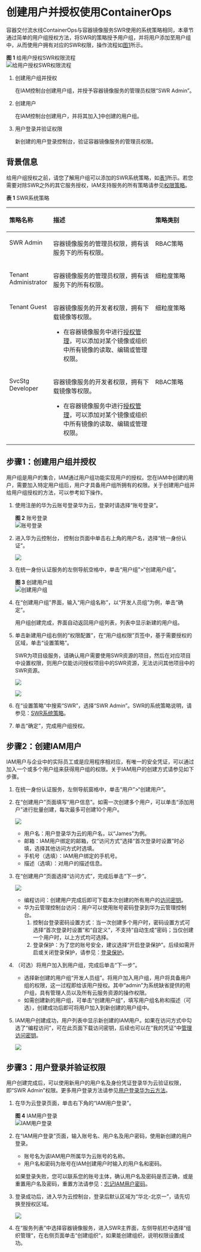 # 创建用户并授权使用ContainerOps<a name="ops_01_0072"></a>

容器交付流水线ContainerOps与容器镜像服务SWR使用的系统策略相同，本章节通过简单的用户组授权方法，将SWR的策略授予用户组，并将用户添加至用户组中，从而使用户拥有对应的SWR权限，操作流程如[图1](#fig673713328586)所示。

**图 1**  给用户授权SWR权限流程<a name="fig673713328586"></a>  
![](figures/给用户授权SWR权限流程.jpg "给用户授权SWR权限流程")

1.  <a name="li8135822590"></a>创建用户组并授权

    在IAM控制台创建用户组，并授予容器镜像服务的管理员权限“SWR Admin”。

2.  创建用户

    在IAM控制台创建用户，并将其加入[1](#li8135822590)中创建的用户组。

3.  用户登录并验证权限

    新创建的用户登录控制台，验证容器镜像服务的管理员权限。


## 背景信息<a name="section1612122929"></a>

给用户组授权之前，请您了解用户组可以添加的SWR系统策略，如[表1](#table7716440270)所示。若您需要对除SWR之外的其它服务授权，IAM支持服务的所有策略请参见[权限策略](https://support.huaweicloud.com/usermanual-permissions/zh-cn_topic_0063498930.html)。

**表 1**  SWR系统策略

<a name="table7716440270"></a>
<table><thead align="left"><tr id="zh-cn_topic_0169963362_zh-cn_topic_0169936648_row1346222921318"><th class="cellrowborder" valign="top" width="20.437956204379564%" id="mcps1.2.4.1.1"><p id="zh-cn_topic_0169963362_zh-cn_topic_0169936648_p246217292138"><a name="zh-cn_topic_0169963362_zh-cn_topic_0169936648_p246217292138"></a><a name="zh-cn_topic_0169963362_zh-cn_topic_0169936648_p246217292138"></a>策略名称</p>
</th>
<th class="cellrowborder" valign="top" width="56.4043595640436%" id="mcps1.2.4.1.2"><p id="zh-cn_topic_0169963362_zh-cn_topic_0169936648_p146292918139"><a name="zh-cn_topic_0169963362_zh-cn_topic_0169936648_p146292918139"></a><a name="zh-cn_topic_0169963362_zh-cn_topic_0169936648_p146292918139"></a>描述</p>
</th>
<th class="cellrowborder" valign="top" width="23.15768423157684%" id="mcps1.2.4.1.3"><p id="zh-cn_topic_0169963362_zh-cn_topic_0169936648_p446218291138"><a name="zh-cn_topic_0169963362_zh-cn_topic_0169936648_p446218291138"></a><a name="zh-cn_topic_0169963362_zh-cn_topic_0169936648_p446218291138"></a>策略类别</p>
</th>
</tr>
</thead>
<tbody><tr id="zh-cn_topic_0169963362_zh-cn_topic_0169936648_row1462142915137"><td class="cellrowborder" valign="top" width="20.437956204379564%" headers="mcps1.2.4.1.1 "><p id="zh-cn_topic_0169963362_zh-cn_topic_0169936648_p1196518294159"><a name="zh-cn_topic_0169963362_zh-cn_topic_0169936648_p1196518294159"></a><a name="zh-cn_topic_0169963362_zh-cn_topic_0169936648_p1196518294159"></a>SWR Admin</p>
</td>
<td class="cellrowborder" valign="top" width="56.4043595640436%" headers="mcps1.2.4.1.2 "><p id="zh-cn_topic_0169963362_zh-cn_topic_0169936648_p0462172991319"><a name="zh-cn_topic_0169963362_zh-cn_topic_0169936648_p0462172991319"></a><a name="zh-cn_topic_0169963362_zh-cn_topic_0169936648_p0462172991319"></a>容器镜像服务的管理员权限，拥有该服务下的所有权限。</p>
</td>
<td class="cellrowborder" valign="top" width="23.15768423157684%" headers="mcps1.2.4.1.3 "><p id="zh-cn_topic_0169963362_zh-cn_topic_0169936648_p18683113815502"><a name="zh-cn_topic_0169963362_zh-cn_topic_0169936648_p18683113815502"></a><a name="zh-cn_topic_0169963362_zh-cn_topic_0169936648_p18683113815502"></a>RBAC策略</p>
</td>
</tr>
<tr id="zh-cn_topic_0169963362_zh-cn_topic_0169936648_row112721016495"><td class="cellrowborder" valign="top" width="20.437956204379564%" headers="mcps1.2.4.1.1 "><p id="zh-cn_topic_0169963362_zh-cn_topic_0169936648_p1327319168913"><a name="zh-cn_topic_0169963362_zh-cn_topic_0169936648_p1327319168913"></a><a name="zh-cn_topic_0169963362_zh-cn_topic_0169936648_p1327319168913"></a>Tenant Administrator</p>
</td>
<td class="cellrowborder" valign="top" width="56.4043595640436%" headers="mcps1.2.4.1.2 "><p id="zh-cn_topic_0169963362_zh-cn_topic_0169936648_p0594163412917"><a name="zh-cn_topic_0169963362_zh-cn_topic_0169936648_p0594163412917"></a><a name="zh-cn_topic_0169963362_zh-cn_topic_0169936648_p0594163412917"></a>容器镜像服务的管理员权限，拥有该服务下的所有权限。</p>
</td>
<td class="cellrowborder" valign="top" width="23.15768423157684%" headers="mcps1.2.4.1.3 "><p id="zh-cn_topic_0169963362_zh-cn_topic_0169936648_p12203918495"><a name="zh-cn_topic_0169963362_zh-cn_topic_0169936648_p12203918495"></a><a name="zh-cn_topic_0169963362_zh-cn_topic_0169936648_p12203918495"></a>细粒度策略</p>
</td>
</tr>
<tr id="zh-cn_topic_0169963362_zh-cn_topic_0169936648_row157318307917"><td class="cellrowborder" valign="top" width="20.437956204379564%" headers="mcps1.2.4.1.1 "><p id="zh-cn_topic_0169963362_zh-cn_topic_0169936648_p47312307916"><a name="zh-cn_topic_0169963362_zh-cn_topic_0169936648_p47312307916"></a><a name="zh-cn_topic_0169963362_zh-cn_topic_0169936648_p47312307916"></a>Tenant Guest</p>
</td>
<td class="cellrowborder" valign="top" width="56.4043595640436%" headers="mcps1.2.4.1.2 "><p id="zh-cn_topic_0169963362_zh-cn_topic_0169936648_p147317301899"><a name="zh-cn_topic_0169963362_zh-cn_topic_0169936648_p147317301899"></a><a name="zh-cn_topic_0169963362_zh-cn_topic_0169936648_p147317301899"></a>容器镜像服务的开发者权限，拥有下载镜像等权限。</p>
<a name="zh-cn_topic_0169963362_zh-cn_topic_0169936648_ul1739515885811"></a><a name="zh-cn_topic_0169963362_zh-cn_topic_0169936648_ul1739515885811"></a><ul id="zh-cn_topic_0169963362_zh-cn_topic_0169936648_ul1739515885811"><li>在容器镜像服务中进行<a href="https://support.huaweicloud.com/usermanual-swr/swr_01_0015.html" target="_blank" rel="noopener noreferrer">授权管理</a>，可以添加对某个镜像或组织中所有镜像的读取、编辑或管理权限。</li></ul>
</td>
<td class="cellrowborder" valign="top" width="23.15768423157684%" headers="mcps1.2.4.1.3 "><p id="zh-cn_topic_0169963362_zh-cn_topic_0169936648_p016539184915"><a name="zh-cn_topic_0169963362_zh-cn_topic_0169936648_p016539184915"></a><a name="zh-cn_topic_0169963362_zh-cn_topic_0169936648_p016539184915"></a>细粒度策略</p>
</td>
</tr>
<tr id="zh-cn_topic_0169963362_zh-cn_topic_0169936648_row19269191915109"><td class="cellrowborder" valign="top" width="20.437956204379564%" headers="mcps1.2.4.1.1 "><p id="zh-cn_topic_0169963362_zh-cn_topic_0169936648_p172691119131018"><a name="zh-cn_topic_0169963362_zh-cn_topic_0169936648_p172691119131018"></a><a name="zh-cn_topic_0169963362_zh-cn_topic_0169936648_p172691119131018"></a>SvcStg Developer</p>
</td>
<td class="cellrowborder" valign="top" width="56.4043595640436%" headers="mcps1.2.4.1.2 "><p id="zh-cn_topic_0169963362_zh-cn_topic_0169936648_p2269319191018"><a name="zh-cn_topic_0169963362_zh-cn_topic_0169936648_p2269319191018"></a><a name="zh-cn_topic_0169963362_zh-cn_topic_0169936648_p2269319191018"></a>容器镜像服务的开发者权限，拥有下载镜像等权限。</p>
<a name="zh-cn_topic_0169963362_zh-cn_topic_0169936648_ul65401350335"></a><a name="zh-cn_topic_0169963362_zh-cn_topic_0169936648_ul65401350335"></a><ul id="zh-cn_topic_0169963362_zh-cn_topic_0169936648_ul65401350335"><li>在容器镜像服务中进行<a href="https://support.huaweicloud.com/usermanual-swr/swr_01_0015.html" target="_blank" rel="noopener noreferrer">授权管理</a>，可以添加对某个镜像或组织中所有镜像的读取、编辑或管理权限。</li></ul>
</td>
<td class="cellrowborder" valign="top" width="23.15768423157684%" headers="mcps1.2.4.1.3 "><p id="zh-cn_topic_0169963362_zh-cn_topic_0169936648_p112123914497"><a name="zh-cn_topic_0169963362_zh-cn_topic_0169936648_p112123914497"></a><a name="zh-cn_topic_0169963362_zh-cn_topic_0169936648_p112123914497"></a>RBAC策略</p>
</td>
</tr>
</tbody>
</table>

## 步骤1：创建用户组并授权<a name="section182872611434"></a>

用户组是用户的集合，IAM通过用户组功能实现用户的授权。您在IAM中创建的用户，需要加入特定用户组后，用户才具备用户组所拥有的权限。关于创建用户组并给用户组授权的方法，可以参考如下操作。

1.  使用注册的华为云账号登录华为云，登录时请选择“账号登录”。

    **图 2**  账号登录<a name="fig7498168131112"></a>  
    ![](figures/账号登录.png "账号登录")

2.  进入华为云控制台， 控制台页面中单击右上角的用户名，选择“统一身份认证”。

    ![](figures/2.png)

3.  在统一身份认证服务的左侧导航空格中，单击“用户组”\>“创建用户组”。

    **图 3**  创建用户组<a name="fig1247792614360"></a>  
    ![](figures/创建用户组.png "创建用户组")

4.  在“创建用户组”界面，输入“用户组名称”，以“开发人员组”为例，单击“确定”。

    用户组创建完成，界面自动返回用户组列表，列表中显示新建的用户组。

5.  单击新建用户组右侧的“权限配置”，在“用户组权限”页签中，基于需要授权的区域，单击“设置策略”。

    SWR为项目级服务，请确认用户需要使用SWR资源的项目，然后在对应项目中设置权限，则用户仅能访问授权项目中的SWR资源，无法访问其他项目中的SWR资源。

    ![](figures/zh-cn_image_0208210467.png)

    ![](figures/设置策略.png)

6.  在“设置策略”中搜索“SWR”，选择“SWR Admin”。SWR的系统策略说明，请参见：[SWR系统策略](https://support.huaweicloud.com/productdesc-containerops/ops_productdesc_0006.html)。
7.  单击“确定”，完成用户组授权。

## 步骤2：创建IAM用户<a name="section134709203381"></a>

IAM用户与企业中的实际员工或是应用程序相对应，有唯一的安全凭证，可以通过加入一个或多个用户组来获得用户组的权限。关于IAM用户的创建方式请参见如下步骤。

1.  在统一身份认证服务，左侧导航窗格中，单击“用户”\>“创建用户”。
2.  在“创建用户”页面填写“用户信息”。如需一次创建多个用户，可以单击“添加用户”进行批量创建，每次最多可创建10个用户。

    ![](figures/3.png)

    -   用户名：用户登录华为云的用户名，以“James”为例。
    -   邮箱：IAM用户绑定的邮箱，仅“访问方式”选择“首次登录时设置”时必填，选择其他访问方式时选填。
    -   手机号（选填）：IAM用户绑定的手机号。
    -   描述（选填）：对用户的描述信息。

3.  在“创建用户”页面选择“访问方式”，完成后单击“下一步”。

    ![](figures/4.png)

    -   编程访问：创建用户完成后即可下载本次创建的所有用户的[访问密钥](https://support.huaweicloud.com/usermanual-ca/zh-cn_topic_0046606340.html)。
    -   华为云管理控制台访问：用户可以使用账号密码登录到华为云管理控制台。
        1.  控制台登录密码设置方式：当一次创建多个用户时，密码设置方式可选择“首次登录时设置”和“自定义”，不支持“自动生成”密码；当仅创建一个用户时，以上方式均可选择。
        2.  登录保护：为了您的账号安全，建议选择“开启登录保护”。后续如需开启或关闭登录保护，请参见：[登录保护](https://support.huaweicloud.com/usermanual-iam/zh-cn_topic_0079477316.html)。

4.  （可选）将用户加入到用户组，完成后单击“下一步”。
    -   选择新创建的用户组“开发人员组”。将用户加入用户组，用户将具备用户组的权限，这一过程即给该用户授权。其中“admin”为系统缺省提供的用户组，具有管理人员以及所有云服务资源的操作权限。
    -   如需创建新的用户组，可单击“创建用户组”，填写用户组名称和描述（可选），创建成功后即可将用户加入到新创建的用户组中。

5.  IAM用户创建成功，用户列表中显示新创建的IAM用户。如果在访问方式中勾选了“编程访问”，可在此页面下载访问密钥，后续也可以在“我的凭证”中[管理访问密钥](https://support.huaweicloud.com/usermanual-ca/zh-cn_topic_0046606340.html)。

    ![](figures/5.png)


## 步骤3：用户登录并验证权限<a name="section12596517134510"></a>

用户创建完成后，可以使用新用户的用户名及身份凭证登录华为云验证权限，即“SWR Admin”权限。更多用户登录方法请参见[用户登录华为云方法](https://support.huaweicloud.com/qs-iam/iam_01_0031.html#section2)。

1.  在华为云登录页面，单击右下角的“IAM用户登录”。

    **图 4**  IAM用户登录<a name="fig1527815481311"></a>  
    ![](figures/IAM用户登录.png "IAM用户登录")

2.  在“IAM用户登录”页面，输入账号名、用户名及用户密码，使用新创建的用户登录。

    -   账号名为该IAM用户所属华为云账号的名称。
    -   用户名和密码为账号在IAM创建用户时输入的用户名和密码。

    如果登录失败，您可以联系您的账号主体，确认用户名及密码是否正确，或是重置用户名及密码，重置方法请参见：[忘记IAM用户密码](https://support.huaweicloud.com/iam_faq/iam_01_0314.html#section1)。

3.  登录成功后，进入华为云控制台，登录后默认区域为“华北-北京一”，请先切换至授权区域。

    ![](figures/7.png)

4.  在“服务列表”中选择容器镜像服务，进入SWR主界面，左侧导航栏中选择“组织管理“，在右侧页面单击“创建组织“，如果能创建组织，说明权限设置成功。

